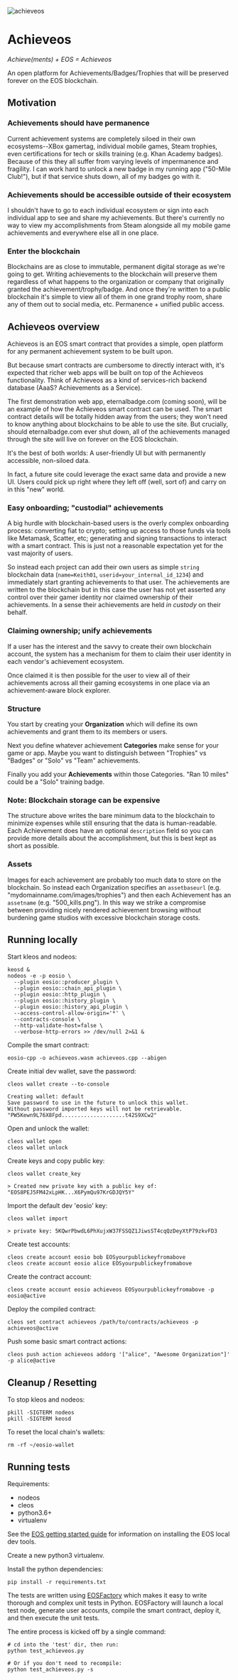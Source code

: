 ![achieveos](assets/achieveos_logo_1280.png)
# Achieveos
_Achieve(ments) + EOS = Achieveos_

An open platform for Achievements/Badges/Trophies that will be preserved forever on the EOS blockchain.

## Motivation
### Achievements should have permanence
Current achievement systems are completely siloed in their own ecosystems--XBox gamertag, individual mobile games, Steam trophies, even certifications for tech or skills training (e.g. Khan Academy badges). Because of this they all suffer from varying levels of impermanence and fragility. I can work hard to unlock a new badge in my running app ("50-Mile Club!"), but if that service shuts down, all of my badges go with it.

### Achievements should be accessible outside of their ecosystem
I shouldn't have to go to each individual ecosystem or sign into each individual app to see and share my achievements. But there's currently no way to view my accomplishments from Steam alongside all my mobile game achievements and everywhere else all in one place.

### Enter the blockchain
Blockchains are as close to immutable, permanent digital storage as we're going to get. Writing achievements to the blockchain will preserve them regardless of what happens to the organization or company that originally granted the achievement/trophy/badge. And once they're written to a public blockchain it's simple to view all of them in one grand trophy room, share any of them out to social media, etc. Permanence + unified public access.

## Achieveos overview
Achieveos is an EOS smart contract that provides a simple, open platform for any permanent achievement system to be built upon.

But because smart contracts are cumbersome to directly interact with, it's expected that richer web apps will be built on top of the Achieveos functionality. Think of Achieveos as a kind of services-rich backend database (AaaS? Achievements as a Service).

The first demonstration web app, eternalbadge.com (coming soon), will be an example of how the Achieveos smart contract can be used. The smart contract details will be totally hidden away from the users; they won't need to know anything about blockchains to be able to use the site. But crucially, should eternalbadge.com ever shut down, all of the achievements managed through the site will live on forever on the EOS blockchain.

It's the best of both worlds: A user-friendly UI but with permanently accessible, non-siloed data.

In fact, a future site could leverage the exact same data and provide a new UI. Users could pick up right where they left off (well, sort of) and carry on in this "new" world.

### Easy onboarding; "custodial" achievements
A big hurdle with blockchain-based users is the overly complex onboarding process: converting fiat to crypto; setting up access to those funds via tools like Metamask, Scatter, etc; generating and signing transactions to interact with a smart contract. This is just not a reasonable expectation yet for the vast majority of users.

So instead each project can add their own users as simple `string` blockchain data (`name=Keith01`, `userid=your_internal_id_1234`) and immediately start granting achievements to that user. The achievements are written to the blockchain but in this case the user has not yet asserted any control over their gamer identity nor claimed ownership of their achievements. In a sense their achievements are held _in custody_ on their behalf.


### Claiming ownership; unify achievements
If a user has the interest and the savvy to create their own blockchain account, the system has a mechanism for them to claim their user identity in each vendor's achievement ecosystem.

Once claimed it is then possible for the user to view all of their achievements across all their gaming ecosystems in one place via an achievement-aware block explorer.


### Structure
You start by creating your **Organization** which will define its own achievements and grant them to its members or users.

Next you define whatever achievement **Categories** make sense for your game or app. Maybe you want to distinguish between "Trophies" vs "Badges" or "Solo" vs "Team" achievements.

Finally you add your **Achievements** within those Categories. "Ran 10 miles" could be a "Solo" training badge.

### Note: Blockchain storage can be expensive
The structure above writes the bare minimum data to the blockchain to minimize expenses while still ensuring that the data is human-readable. Each Achievement does have an optional `description` field so you can provide more details about the accomplishment, but this is best kept as short as possible.

### Assets
Images for each achievement are probably too much data to store on the blockchain. So instead each Organization specifies an `assetbaseurl` (e.g. "mydomainname.com/images/trophies") and then each Achievement has an `assetname` (e.g. "500_kills.png"). In this way we strike a compromise between providing nicely rendered achievement browsing without burdening game studios with excessive blockchain storage costs.


## Running locally
Start kleos and nodeos:
```
keosd &
nodeos -e -p eosio \
  --plugin eosio::producer_plugin \
  --plugin eosio::chain_api_plugin \
  --plugin eosio::http_plugin \
  --plugin eosio::history_plugin \
  --plugin eosio::history_api_plugin \
  --access-control-allow-origin='*' \
  --contracts-console \
  --http-validate-host=false \
  --verbose-http-errors >> /dev/null 2>&1 &
```

Compile the smart contract:
```
eosio-cpp -o achieveos.wasm achieveos.cpp --abigen
```

Create initial dev wallet, save the password:
```
cleos wallet create --to-console

Creating wallet: default
Save password to use in the future to unlock this wallet.
Without password imported keys will not be retrievable.
"PW5Kewn9L76X8Fpd....................t42S9XCw2"
```

Open and unlock the wallet:
```
cleos wallet open
cleos wallet unlock
```

Create keys and copy public key:
```
cleos wallet create_key

> Created new private key with a public key of: "EOS8PEJ5FM42xLpHK...X6PymQu97KrGDJQY5Y"
```

Import the default dev 'eosio' key:
```
cleos wallet import

> private key: 5KQwrPbwdL6PhXujxW37FSSQZ1JiwsST4cqQzDeyXtP79zkvFD3
```

Create test accounts:
```
cleos create account eosio bob EOSyourpublickeyfromabove
cleos create account eosio alice EOSyourpublickeyfromabove
```

Create the contract account:
```
cleos create account eosio achieveos EOSyourpublickeyfromabove -p eosio@active
```

Deploy the compiled contract:
```
cleos set contract achieveos /path/to/contracts/achieveos -p achieveos@active
```

Push some basic smart contract actions:
```
cleos push action achieveos addorg '["alice", "Awesome Organization"]' -p alice@active
```

## Cleanup / Resetting
To stop kleos and nodeos:
```
pkill -SIGTERM nodeos
pkill -SIGTERM keosd
```

To reset the local chain's wallets:
```
rm -rf ~/eosio-wallet
```


## Running tests
Requirements:
* nodeos
* cleos
* python3.6+
* virtualenv

See the [EOS getting started guide](https://developers.eos.io/eosio-home/docs/setting-up-your-environment) for information on installing the EOS local dev tools.

Create a new python3 virtualenv.

Install the python dependencies:
```
pip install -r requirements.txt
```

The tests are written using [EOSFactory](https://eosfactory.io/) which makes it easy to write thorough and complex unit tests in Python. EOSFactory will launch a local test node, generate user accounts, compile the smart contract, deploy it, and then execute the unit tests.

The entire process is kicked off by a single command:
```
# cd into the 'test' dir, then run:
python test_achieveos.py

# Or if you don't need to recompile:
python test_achieveos.py -s
```
